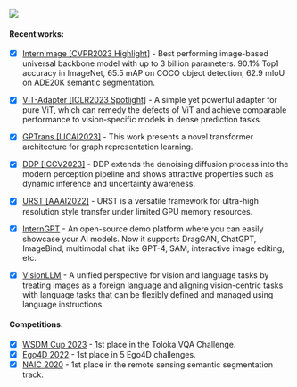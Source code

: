 <!--
Here are some ideas to get you started:

- 🔭 I’m currently working on ...
- 🌱 I’m currently learning ...
- 👯 I’m looking to collaborate on ...
- 🤔 I’m looking for help with ...
- 💬 Ask me about ...
- 📫 How to reach me: ...
- 😄 Pronouns: ...
- ⚡ Fun fact: ...
-->
![](https://github-readme-stats.vercel.app/api?username=czczup\&hide=contribs,issues)

<!--
Related source is copied from: https://kilienazure.com/github-profile-readme/
-->

#### Recent works:

- [x] [InternImage [CVPR2023 Highlight]](https://github.com/OpenGVLab/InternImage) - Best performing image-based universal backbone model with up to 3 billion parameters. 90.1% Top1 accuracy in ImageNet, 65.5 mAP on COCO object detection, 62.9 mIoU on ADE20K semantic segmentation.
- [x] [ViT-Adapter [ICLR2023 Spotlight]](https://github.com/czczup/ViT-Adapter/) - A simple yet powerful adapter for pure ViT, which can remedy the defects of ViT and achieve comparable performance to vision-specific models in dense prediction tasks.
- [x] [GPTrans [IJCAI2023]](https://github.com/czczup/GPTrans) - This work presents a novel transformer architecture for graph representation learning.
- [x] [DDP [ICCV2023]](https://github.com/JiYuanFeng/DDP) - DDP extends the denoising diffusion process into the modern perception pipeline and shows attractive properties such as dynamic inference and uncertainty awareness.
- [x] [URST [AAAI2022]](https://github.com/czczup/URST) - URST is a versatile framework for ultra-high resolution style transfer under limited GPU memory resources.
- [x] [InternGPT](https://github.com/OpenGVLab/InternGPT) - An open-source demo platform where you can easily showcase your AI models. Now it supports DragGAN, ChatGPT, ImageBind, multimodal chat like GPT-4, SAM, interactive image editing, etc.
- [x] [VisionLLM](https://github.com/OpenGVLab/VisionLLM) - A unified perspective for vision and language tasks by treating images as a foreign language and aligning vision-centric tasks with language tasks that can be flexibly defined and managed using language instructions.


#### Competitions:
- [x] [WSDM Cup 2023](https://github.com/czczup/ViT-Adapter/tree/main/wsdm2023) - 1st place in the Toloka VQA Challenge.
- [x] [Ego4D 2022](https://github.com/OpenGVLab/ego4d-eccv2022-solutions) - 1st place in 5 Ego4D challenges.
- [x] [NAIC 2020](https://github.com/czczup/NAIC_RS_NJU_FINAL) - 1st place in the remote sensing semantic segmentation track.
